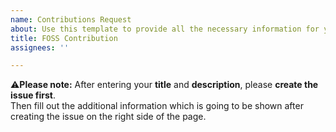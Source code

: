 ```yaml
---
name: Contributions Request
about: Use this template to provide all the necessary information for your contribution.
title: FOSS Contribution
assignees: ''

---
```






















⚠️**Please note:** 
After entering your **title** and **description**, please **create the issue first**.  
Then fill out the additional information which is going to be shown after creating the issue on the right side of the page.
